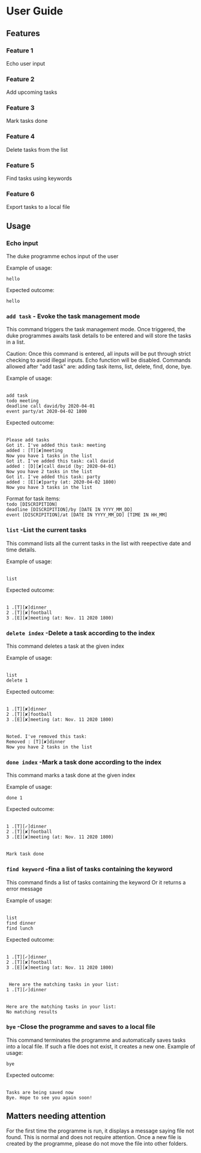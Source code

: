 # User Guide

## Features 

### Feature 1 
Echo user input

### Feature 2 
Add upcoming tasks

### Feature 3 
Mark tasks done

### Feature 4 
Delete tasks from the list

### Feature 5 
Find tasks using keywords

### Feature 6 
Export tasks to a local file



## Usage

### Echo input

The duke programme echos input of the user

Example of usage: 

`hello`

Expected outcome:

`hello`

### `add task` - Evoke the task management mode

This command triggers the task management mode.
Once triggered, the duke programmes awaits task details 
to be entered and will store the tasks in a list.


Caution: Once this command is entered, all inputs will be put through strict checking to avoid illegal inputs. Echo function will be disabled.
Commands allowed after "add task" are: adding task items, list, delete, find, done, bye.


Example of usage: 

<br />`add task`
<br />`todo meeting`
<br />`deadline call david/by 2020-04-01`
<br />`event party/at 2020-04-02 1800`


Expected outcome:

<br />`Please add tasks`
<br />`Got it. I've added this task: meeting`
<br />`added : [T][✘]meeting`
<br />`Now you have 1 tasks in the list`
<br />`Got it. I've added this task: call david`
<br />`added : [D][✘]call david (by: 2020-04-01)`
<br />`Now you have 2 tasks in the list`
<br />`Got it. I've added this task: party`
<br />`added : [E][✘]party (at: 2020-04-02 1800)`
<br />`Now you have 3 tasks in the list`

Format for task items:
<br />`todo [DISCRIPITION]`
<br />`deadline [DISCRIPITION]/by [DATE IN YYYY_MM_DD]`
<br />`event [DISCRIPITION]/at [DATE IN YYYY_MM_DD] [TIME IN HH_MM]`

### `list` -List the current tasks

This command lists all the current tasks in the list
with reepective date and time details.

Example of usage: 

<br />`list`

Expected outcome:

<br />`1 .[T][✘]dinner`
<br />`2 .[T][✘]football`
<br />`3 .[E][✘]meeting (at: Nov. 11 2020 1800)`

### `delete index` -Delete a task according to the index

This command deletes a task at the given index

Example of usage: 

<br />`list`
<br />`delete 1`

Expected outcome:

<br />`1 .[T][✘]dinner`
<br />`2 .[T][✘]football`
<br />`3 .[E][✘]meeting (at: Nov. 11 2020 1800)`

<br />`Noted. I've removed this task:` 
<br />`Removed : [T][✘]dinner`
<br />`Now you have 2 tasks in the list`

### `done index` -Mark a task done according to the index

This command marks a task done at the given index

Example of usage: 

`done 1`

Expected outcome:

<br />`1 .[T][✓]dinner`
<br />`2 .[T][✘]football`
<br />`3 .[E][✘]meeting (at: Nov. 11 2020 1800)`

<br />`Mark task done` 

### `find keyword` -fina a list of tasks containing the keyword

This command finds a list of tasks containing the keyword
Or it returns a error message

Example of usage: 

<br />`list`
<br />`find dinner`
<br />`find lunch`

Expected outcome:

<br />`1 .[T][✓]dinner`
<br />`2 .[T][✘]football`
<br />`3 .[E][✘]meeting (at: Nov. 11 2020 1800)`

<br />` Here are the matching tasks in your list:`
<br />`1 .[T][✓]dinner`

<br />`Here are the matching tasks in your list:`
<br />`No matching results `

### `bye` -Close the programme and saves to a local file

This command terminates the programme and automatically saves 
tasks into a local file. If such a file does not exist, it creates a new one.
Example of usage: 

`bye`

Expected outcome:

<br />`Tasks are being saved now`
<br />`Bye. Hope to see you again soon!`

## Matters needing attention
For the first time the programme is run, it displays a message saying file not found. 
This is normal and does not require attention. Once a new file is created by the
programme, please do not move the file into other folders.